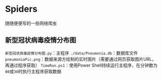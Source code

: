 # Spiders
随随便便写的一些网络爬虫
## 新型冠状病毒疫情分布图
`新型冠状病毒疫情分布图.py`：主程序
`./data/Pneumonia.db`：数据库文件
`pneumoniaPic.png`：数据来源方绘制的实时图片（需要通过网页获取图片URL，再通过程序获取）
`TimeRun.ps1`：使用Power Shell持续运行主程序，在分钟数为`00`或`30`时执行主程序获取数据
